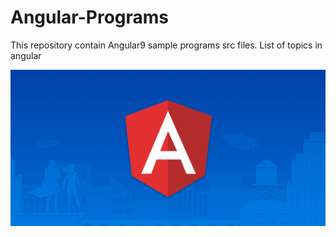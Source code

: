 # Angular-Programs
This repository contain Angular9 sample programs src files.
List of topics in angular 

![](Images/angular.png)
